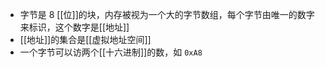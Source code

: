 - 字节是 8 [[位]]的块，内存被视为一个大的字节数组，每个字节由唯一的数字来标识，这个数字是[[地址]]
- [[地址]]的集合是[[虚拟地址空间]]
- 一个字节可以访两个[[十六进制]]的数，如 `0xA8`

